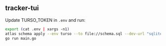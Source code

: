 ## tracker-tui


Update TURSO_TOKEN in `.env` and run:

```sh
export (cat .env | xargs -n1)
atlas schema apply --env turso --to file://schema.sql --dev-url "sqlite://dev?mode=memory"                                                 14:02:02
go run main.go
```
